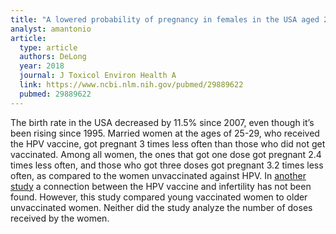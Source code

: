 ```yaml
---
title: "A lowered probability of pregnancy in females in the USA aged 25-29 who received a human papillomavirus vaccine injection"
analyst: amantonio
article:
  type: article
  authors: DeLong
  year: 2018
  journal: J Toxicol Environ Health A
  link: https://www.ncbi.nlm.nih.gov/pubmed/29889622
  pubmed: 29889622
---
```


The birth rate in the USA decreased by 11.5% since 2007, even though it’s been rising since 1995.
Married women at the ages of 25-29, who received the HPV vaccine, got pregnant 3 times less often than those who did not get vaccinated.
Among all women, the ones that got one dose got pregnant 2.4 times less often, and those who got three doses got pregnant 3.2 times less often, as compared to the women unvaccinated against HPV.
In [another study](https://www.ncbi.nlm.nih.gov/pubmed/28881394) a connection between the HPV vaccine and infertility has not been found. However, this study compared young vaccinated women to older unvaccinated women. Neither did the study analyze the number of doses received by the women. 
